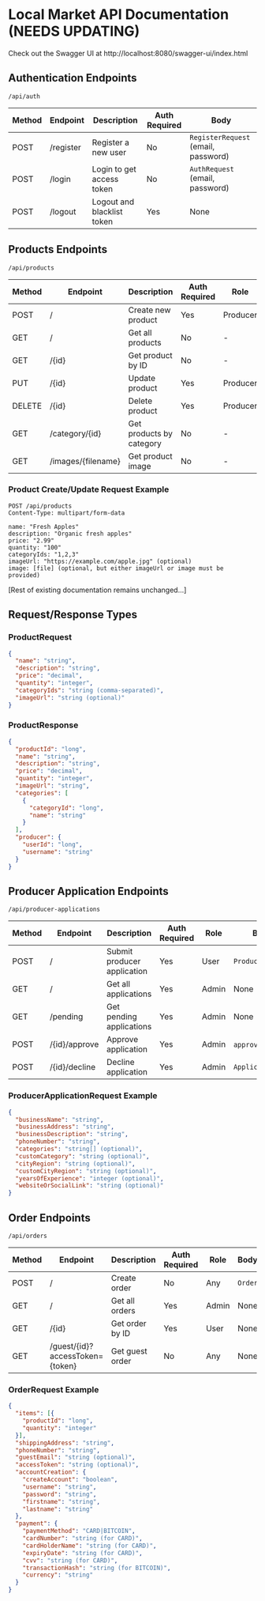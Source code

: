 # Local Market API Documentation (NEEDS UPDATING)

Check out the Swagger UI at http://localhost:8080/swagger-ui/index.html

## Authentication Endpoints
`/api/auth`

| Method | Endpoint    | Description                | Auth Required | Body                                    |
|--------|------------|----------------------------|---------------|----------------------------------------|
| POST   | /register  | Register a new user        | No           | `RegisterRequest` (email, password)     |
| POST   | /login     | Login to get access token  | No           | `AuthRequest` (email, password)         |
| POST   | /logout    | Logout and blacklist token | Yes          | None                                   |

## Products Endpoints
`/api/products`

| Method | Endpoint           | Description              | Auth Required | Role     | Request Type        | Body/Parameters    |
|--------|-------------------|--------------------------|---------------|----------|--------------------|--------------------|
| POST   | /                 | Create new product       | Yes          | Producer | Multipart Form     | See example below  |
| GET    | /                 | Get all products         | No           | -        | -                  | None               |
| GET    | /{id}            | Get product by ID        | No           | -        | -                  | None               |
| PUT    | /{id}            | Update product           | Yes          | Producer | Multipart Form     | See example below  |
| DELETE | /{id}            | Delete product           | Yes          | Producer | -                  | None               |
| GET    | /category/{id}   | Get products by category | No           | -        | -                  | None               |
| GET    | /images/{filename}| Get product image       | No           | -        | -                  | None               |

### Product Create/Update Request Example
```http
POST /api/products
Content-Type: multipart/form-data

name: "Fresh Apples"
description: "Organic fresh apples"
price: "2.99"
quantity: "100"
categoryIds: "1,2,3"
imageUrl: "https://example.com/apple.jpg" (optional)
image: [file] (optional, but either imageUrl or image must be provided)
```

[Rest of existing documentation remains unchanged...]

## Request/Response Types

### ProductRequest
```json
{
  "name": "string",
  "description": "string",
  "price": "decimal",
  "quantity": "integer",
  "categoryIds": "string (comma-separated)",
  "imageUrl": "string (optional)"
}
```

### ProductResponse
```json
{
  "productId": "long",
  "name": "string",
  "description": "string",
  "price": "decimal",
  "quantity": "integer",
  "imageUrl": "string",
  "categories": [
    {
      "categoryId": "long",
      "name": "string"
    }
  ],
  "producer": {
    "userId": "long",
    "username": "string"
  }
}
```
## Producer Application Endpoints
`/api/producer-applications`

| Method | Endpoint            | Description                | Auth Required | Role  | Body/Parameters                |
|--------|-------------------|----------------------------|---------------|-------|-------------------------------|
| POST   | /                 | Submit producer application| Yes          | User  | `ProducerApplicationRequest`  |
| GET    | /                 | Get all applications       | Yes          | Admin | None                          |
| GET    | /pending          | Get pending applications   | Yes          | Admin | None                          |
| POST   | /{id}/approve     | Approve application        | Yes          | Admin | `approveCC` (optional)        |
| POST   | /{id}/decline     | Decline application        | Yes          | Admin | `ApplicationDeclineRequest`   |

### ProducerApplicationRequest Example
```json
{
  "businessName": "string",
  "businessAddress": "string",
  "businessDescription": "string",
  "phoneNumber": "string",
  "categories": "string[] (optional)",
  "customCategory": "string (optional)",
  "cityRegion": "string (optional)",
  "customCityRegion": "string (optional)",
  "yearsOfExperience": "integer (optional)",
  "websiteOrSocialLink": "string (optional)"
}
```

## Order Endpoints
`/api/orders`

| Method | Endpoint            | Description           | Auth Required | Role  | Body/Parameters          |
|--------|-------------------|-----------------------|---------------|-------|------------------------|
| POST   | /                 | Create order          | No           | Any   | `OrderRequest`         |
| GET    | /                 | Get all orders        | Yes          | Admin | None                  |
| GET    | /{id}            | Get order by ID       | Yes          | User  | None                  |
| GET    | /guest/{id}?accessToken={token}   | Get guest order       | No           | Any   | None                  |

### OrderRequest Example
```json
{
  "items": [{
    "productId": "long",
    "quantity": "integer"
  }],
  "shippingAddress": "string",
  "phoneNumber": "string",
  "guestEmail": "string (optional)",
  "accessToken": "string (optional)",
  "accountCreation": {
    "createAccount": "boolean",
    "username": "string",
    "password": "string",
    "firstname": "string",
    "lastname": "string"
  },
  "payment": {
    "paymentMethod": "CARD|BITCOIN",
    "cardNumber": "string (for CARD)",
    "cardHolderName": "string (for CARD)",
    "expiryDate": "string (for CARD)",
    "cvv": "string (for CARD)",
    "transactionHash": "string (for BITCOIN)",
    "currency": "string"
  }
}
```

